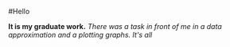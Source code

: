 #Hello

**It is my graduate work.**
*There was a task in front of me in a data approximation and a plotting graphs.*
*It's all*

